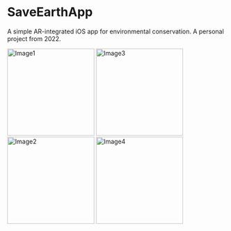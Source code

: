 # SaveEarthApp

A simple AR-integrated iOS app for environmental conservation. A personal project from 2022.

<img src="https://github.com/user-attachments/assets/d0f10169-5662-42df-8801-fe4f04207645" alt="Image1" width="200"/>
<img src="https://github.com/user-attachments/assets/10f9c2c0-3687-48fc-8ab7-c9319174a5a0" alt="Image3" width="200"/>
<img src="https://github.com/user-attachments/assets/11abd24f-ae94-44cd-8aa5-750f97ae8307" alt="Image2" width="200"/>
<img src="https://github.com/user-attachments/assets/961c51f3-cbe1-4331-bd21-7e6e66d00ad8" alt="Image4" width="200"/>
